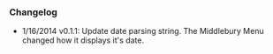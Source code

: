 ### Changelog

 - 1/16/2014 v0.1.1: Update date parsing string.  The Middlebury Menu changed how it displays it's date.